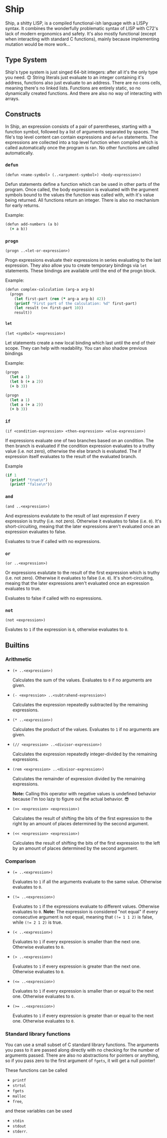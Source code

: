 # Ship

Ship, a shitty LISP, is a compiled functional-ish language with a LISPy syntax. It combines the wonderfully problematic syntax of LISP with C72's lack of modern ergonomics and safety. It's also mostly functional (except when interacting with standard C functions), mainly because implementing mutation would be more work...

## Type System

Ship's type system is just singed 64-bit integers: after all it's the only type you need. 😊 String literals just evaluate to an integer containing it's address, functions also just evaluate to an address. There are no cons cells, meaning there's no linked lists. Functions are entirely static, so no dynamically created functions. And there are also no way of interacting with arrays.

## Constructs

In Ship, an expression consists of a pair of parentheses, starting with a function symbol, followed by a list of arguments separated by spaces. The file's top level content can contain expressions and `defun` statements. The expressions are collected into a top level function when compiled which is called automatically once the program is ran. No other functions are called automatically.

### `defun`

```
(defun <name-symbol> (..<argument-symbol>) <body-expression>)
```

Defun statements define a function which can be used in other parts of the program. Once called, the body expression is evaluated with the argument symbols bound to the values the function was called with, with it's value being returned. All functions return an integer. There is also no mechanism for early returns.

Example:
```clj
(defun add-numbers (a b)
  (+ a b))
```

### `progn`

```
(progn ..<let-or-expression>)
```

Progn expressions evaluate their expressions in series evaluating to the last expression. They also allow you to create temporary bindings via `let` statements. These bindings are available until the end of the progn block.

Example:
```clj
(defun complex-calculation (arg-a arg-b)
  (progn
    (let first-part (rem (* arg-a arg-b) 42))
    (printf "First part of the calculation: %d" first-part)
    (let result (<< first-part 10))
    result))
```

#### `let`

```
(let <symbol> <expression>)
```

Let statements create a new local binding which last until the end of their scope. They can help with readability. You can also shadow previous bindings

Example:
```clj
(progn
  (let a 1)
  (let b (+ a 2))
  (+ b 3))

(progn
  (let a 1)
  (let a (+ a 2))
  (+ b 3))
```

### `if`

```
(if <condition-expression> <then-expression> <else-expression>)
```

If expressions evaluate one of two branches based on an condition. The then branch is evaluated if the condition expression evaluates to a truthy value (i.e. not zero), otherwise the else branch is evaluated. The if expression itself evaluates to the result of the evaluated branch.

Example
```clj
(if 1
  (printf "true\n")
  (printf "false\n"))
```

### `and`

```
(and ..<expression>)
```

And expressions evalutate to the result of last expression if every expression is truthy (i.e. not zero). Otherwise it evaluates to false (i.e. `0`). It's short-circuiting, meaing that the later expressions aren't evaluated once an expression evaluates to false.

Evaluates to true if called with no expressions.

### `or`

```
(or ..<expression>)
```

Or expressions evalutate to the result of the first expression which is truthy (i.e. not zero). Otherwise it evaluates to false (i.e. `0`). It's short-circuiting, meaing that the later expressions aren't evaluated once an expression evaluates to true.

Evaluates to false if called with no expressions.

### `not`

```
(not <expression>)
```

Evalutes to `1` if the expression is `0`, otherwise evaluates to `0`.

## Builtins

### Arithmetic

- ```
  (+ ..<expression>)
  ```
  
  Calculates the sum of the values. Evaluates to `0` if no arguments are given.
- ```
  (- <expression> ..<subtrahend-expression>)
  ```
  
  Calculates the expression repeatedly subtracted by the remaining expressions.
- ```
  (* ..<expression>)
  ```
  
  Calculates the product of the values. Evaluates to `1` if no arguments are given.
- ```
  (// <expression> ..<divisor-expression>)
  ```
  
  Calculates the expression repeatedly integer-divided by the remaining expressions.
- ```
  (rem <expression> ..<divisor-expression>)
  ```
  
  Calculates the remainder of expression divided by the remaining expressions.
  
  **Note:** Calling this operator with negative values is undefined behavior because I'm too lazy to figure out the actual behavior. 😎
- ```
  (>> <expression> <expression>)
  ```
  
  Calculates the result of shifting the bits of the first expression to the right by an amount of places determined by the second argument.
- ```
  (<< <expression> <expression>)
  ```
  
  Calculates the result of shifting the bits of the first expression to the left by an amount of places determined by the second argument.

### Comparison

- ```
  (= ..<expression>)
  ```
  
  Evaluates to `1` if all the arguments evaluate to the same value. Otherwise evaluates to `0`.

- ```
  (!= ..<expression>)
  ```
  
  Evaluates to `1` if the expressions evaluate to different values. Otherwise evaluates to `0`. **Note:** The expression is considered "not equal" if every consecutive argument is not equal, meaning that `(!= 1 1 2)` is false, while `(!= 2 1 2)` is true.
- ```
  (< ..<expression>)
  ```
  
  Evaluates to `1` if every expression is smaller than the next one. Otherwise evaluates to `0`.
- ```
  (> ..<expression>)
  ```
  
  Evaluates to `1` if every expression is greater than the next one. Otherwise evaluates to `0`.
- ```
  (<= ..<expression>)
  ```
  
  Evaluates to `1` if every expression is smaller than or equal to the next one. Otherwise evaluates to `0`.
- ```
  (>= ..<expression>)
  ```
  
  Evaluates to `1` if every expression is greater than or equal to the next one. Otherwise evaluates to `0`.

### Standard library functions

You can use a small subset of C standard library functions. The arguments you pass to it are passed along directly with no checking for the number of arguments passed. There are also no abstractions for pointers or anything, so if you pass zero to the first argument of `fgets`, it will get a null pointer!

These functions can be called
- `printf`
- `strtol`
- `fgets`
- `malloc`
- `free`,

and these variables can be used
- `stdin`
- `stdout`
- `stderr`.
